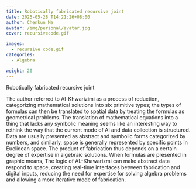 ```yaml
---
title: Robotically fabricated recursive joint
date: 2025-05-28 T14:21:26+08:00
author: Chenkun Ma
avatar: /img/personal/avatar.jpg
cover: recursivecode.gif

images:
  - recursive code.gif
categories:
  - Algebra

weight: 20
---
```


Robotically fabricated recursive joint

<!--more-->

The author referred to Al-Khwarizimi as a process of reduction, categorizing mathematical solutions into six primitive types; the types of formulas can then be translated to spatial data by treating the formulas as geometrical problems.  The translation of mathematical equations into a thing that lacks any symbolic meaning seems like an interesting way to rethink the way that the current mode of AI and data collection is structured. Data are usually presented as abstract and symbolic forms categorized by numbers, and similarly, space is generally represented by specific points in Euclidean space. The product of fabrication thus depends on a certain degree of expertise in algebraic solutions. When formulas are presented in graphic means, The logic of AL-Khawarizmi can make abstract data respond to space, creating real-time interfaces between fabrication and digital inputs, reducing the need for expertise for solving algebra problems and allowing a more iterative mode of fabrication.




